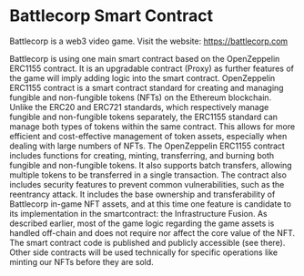 # Battlecorp Smart Contract

Battlecorp is a web3 video game. Visit the website: https://battlecorp.com

Battlecorp is using one main smart contract based on the OpenZeppelin ERC1155 contract. It is an upgradable contract (Proxy) as further features of the game will imply adding logic into the smart contract. 
OpenZeppelin ERC1155 contract is a smart contract standard for creating and managing fungible and non-fungible tokens (NFTs) on the Ethereum blockchain.
Unlike the ERC20 and ERC721 standards, which respectively manage fungible and non-fungible tokens separately, the ERC1155 standard can manage both types of tokens within the same contract. This allows for more efficient and cost-effective management of token assets, especially when dealing with large numbers of NFTs.
The OpenZeppelin ERC1155 contract includes functions for creating, minting, transferring, and burning both fungible and non-fungible tokens. It also supports batch transfers, allowing multiple tokens to be transferred in a single transaction. The contract also includes security features to prevent common vulnerabilities, such as the reentrancy attack.
It includes the base ownership and transferability of Battlecorp in-game NFT assets, and at this time one feature is candidate to its implementation in the smartcontract: the Infrastructure Fusion. As described earlier, most of the game logic regarding the game assets is handled off-chain and does not require nor affect the core value of the NFT.
The smart contract code is published and publicly accessible (see there).
Other side contracts will be used technically for specific operations like minting our NFTs before they are sold.

